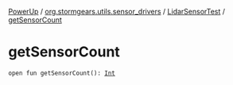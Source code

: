 [PowerUp](../../index.md) / [org.stormgears.utils.sensor_drivers](../index.md) / [LidarSensorTest](index.md) / [getSensorCount](./get-sensor-count.md)

# getSensorCount

`open fun getSensorCount(): `[`Int`](https://kotlinlang.org/api/latest/jvm/stdlib/kotlin/-int/index.html)